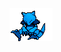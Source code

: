 <!--
**VictorSchneuwly/VictorSchneuwly** is a ✨ _special_ ✨ repository because its `README.md` (this file) appears on your GitHub profile.

Here are some ideas to get you started:

- 🔭 I’m currently working on ...
- 🌱 I’m currently learning ...
- 👯 I’m looking to collaborate on ...
- 🤔 I’m looking for help with ...
- 💬 Ask me about ...
- 📫 How to reach me: ...
- 😄 Pronouns: ...
- ⚡ Fun fact: ...


[![Top Langs](https://github-readme-stats.vercel.app/api/top-langs/?username=VictorSchneuwly&langs_count=10&theme=tokyonight)](https://github.com/anuraghazra/github-readme-stats)


![](https://raw.githubusercontent.com/VictorSchneuwly/github-stats/master/generated/overview.svg#gh-dark-mode-only)
![](https://raw.githubusercontent.com/VictorSchneuwly/github-stats/master/generated/languages.svg#gh-dark-mode-only)
-->

![](./ctorvi_abra.gif)
